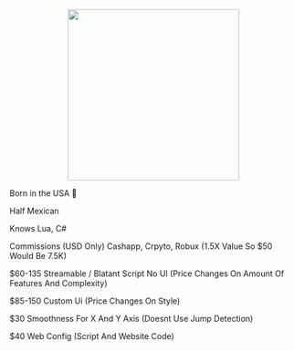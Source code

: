 <div id="header" align="center">
  <img src="https://github.com/FwedsW/FwedsW/assets/165351342/e5961387-f69e-4ec4-ad89-ceeaeda8e10d" width="300"/>
</div>

<img src="https://komarev.com/ghpvc/?username=FwedsW&style=flat-square&color=blue" alt=""/>

Born in the USA 🦅

Half Mexican

Knows Lua, C#

Commissions (USD Only) Cashapp, Crpyto, Robux (1.5X Value So $50 Would Be 7.5K)

$60-135 Streamable / Blatant Script No UI (Price Changes On Amount Of Features And Complexity)

$85-150 Custom Ui (Price Changes On Style)

$30 Smoothness For X And Y Axis (Doesnt Use Jump Detection)

$40 Web Config (Script And Website Code)
